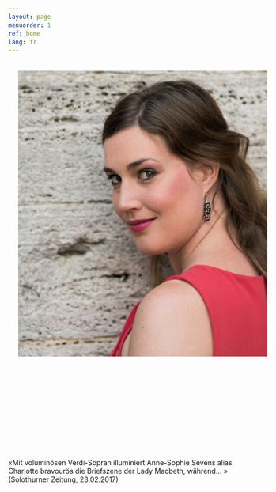 ```yaml
---
layout: page
menuorder: 1
ref: home
lang: fr
---
```



<img style="float: left; padding: 20px" src="/assets/muurfoto-small.jpg">

&nbsp;

&nbsp;

&nbsp;

&nbsp;

&nbsp;

&nbsp;

«Mit voluminösen Verdi-Sopran illuminiert Anne-Sophie Sevens alias Charlotte bravourös die Briefszene der Lady Macbeth, während... » (Solothurner Zeitung, 23.02.2017)
